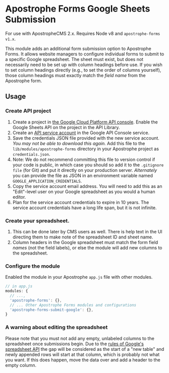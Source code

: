 # Apostrophe Forms Google Sheets Submission

For use with ApostropheCMS 2.x. Requires Node v8 and `apostrophe-forms v1.x`.

This module adds an additional form submission option to Apostrophe Forms. It allows website managers to configure individual forms to submit to a specific Google spreadsheet. The sheet must exist, but does not necessarily need to be set up with column headings before use. If you wish to set column headings directly (e.g., to set the order of columns yourself), those column headings must exactly match the *field name* from the Apostrophe form.

## Usage

### Create API project

1. Create a project in [the Google Cloud Platform API console](https://console.developers.google.com/apis/dashboard). Enable the Google Sheets API on the project in the API Library.
2. Create an [API service account](https://cloud.google.com/iam/docs/service-accounts) in the Google API Console service.
3. Save the credentials JSON file provided with the new service account. *You may not be able to download this again.* Add this file to the `lib/modules/apostrophe-forms` directory in your Apostrophe project as `credentials.json`.
  1. Note: We do not recommend committing this file to version control if your code is public, in which case you should so add it to the `.gitignore file` (for Git) and put it directly on your production server. *Alternately* you can provide the file as JSON in an environment variable named `GOOGLE_APPLICATION_CREDENTIALS`.
4. Copy the service account email address. You will need to add this as an "Edit"-level user on your Google spreadsheet as you would a human editor.
5. Plan for the service account credentials to expire in 10 years. The service account credentials have a long life span, but it is not infinite.

### Create your spreadsheet.

1. This can be done later by CMS users as well. There is help text in the UI directing them to make note of the spreadsheet ID and sheet name.
2. Column headers in the Google spreadsheet must match the form field *names* (not the field labels), or else the module will add new columns to the spreadsheet.

### Configure the module
Enabled the module in your Apostrophe `app.js` file with other modules.

```javascript
// in app.js
modules: {
  // ...,
  'apostrophe-forms': {},
  // ... Other Apostrophe Forms modules and configurations
  'apostrophe-forms-submit-google': {},
}
```

### A warning about editing the spreadsheet

Please note that you must not add any empty, unlabeled columns to the spreadsheet once submissions begin. Due to the [rules of Google's spreadsheet API](https://developers.google.com/sheets/api/guides/values#appending_values) the gap will be considered as the start of a "new table" and newly appended rows will start at that column, which is probably not what you want. If this does happen, move the data over and add a header to the empty column.
